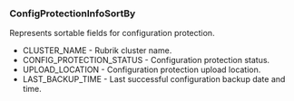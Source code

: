 ### ConfigProtectionInfoSortBy
Represents sortable fields for configuration protection.

- CLUSTER_NAME - Rubrik cluster name.
- CONFIG_PROTECTION_STATUS - Configuration protection status.
- UPLOAD_LOCATION - Configuration protection upload location.
- LAST_BACKUP_TIME - Last successful configuration backup date and time.
